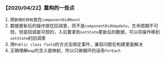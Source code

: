 ### 【2020/04/22】重构的一些点

1. 把`数据的获取`放在`componentDidMount`
2. 数据更新后的操作放在回调里，而不是`componentDidUepdate`，生命周期不可控，但是回调是可控的，入后要拿到`setState`更新后的数据，可以将操作移到`setState`的回调里
3. 用`Public class field`的方式去绑定事件，兼容问题在构建里面解决
4. 正确理解`map`的含义是映射，所以只做循环的话用`forEach`
